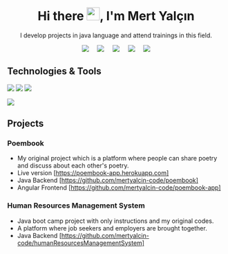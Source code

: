 <h1 align='center'> Hi there <img src="https://user-images.githubusercontent.com/53148314/120832912-d7576900-c569-11eb-8de9-71da3412c259.gif" height="30">, I'm Mert Yalçın</h1>

<p align='center'>
  I develop projects in java language and attend trainings in this field.
</p>

<p align='center'>
  <a href="https://gist.github.com/mertyalcin-code"><img src="https://img.shields.io/badge/gist-100000?style=for-the-badge&logo=github&logoColor=white" /></a>&nbsp;&nbsp;&nbsp;&nbsp;
  <a href="https://www.linkedin.com/in/mertyalcin-metu/"><img src="https://img.shields.io/badge/linkedin-%230077B5.svg?&style=for-the-badge&logo=linkedin&logoColor=white" /></a>&nbsp;&nbsp;&nbsp;&nbsp;
 <a href="mailto:eng.mertyalcin.com"><img src="https://img.shields.io/badge/Outlook-0078D4.svg?&style=for-the-badge&logo=microsoft%20outlook&logoColor=white" /></a>&nbsp;&nbsp;&nbsp;&nbsp;
 <a href="http://mert-yalcin.com.tr/"><img src="https://img.shields.io/badge/mertyalcin.com.tr-F4D03E.svg?&style=for-the-badge&logo=Cliqz&logoColor=black" /></a>&nbsp;&nbsp;&nbsp;&nbsp;
  <a href="#"><img src="https://estruyf-github.azurewebsites.net/api/VisitorHit?user=mertyalcin-code&countColor=%237B1E7A" /></a>
</p>

## Technologies & Tools

<img src="https://img.shields.io/badge/Java-black?style=for-the-badge&logo=java&logoColor=white%22%3E"></img>
<img src="https://img.shields.io/badge/Angular-black?style=for-the-badge&logo=angular&logoColor=61DAFB"></img>
<img src="https://img.shields.io/badge/GitHub-black?style=for-the-badge&logo=github&logoColor=white"></img>
 <p>
  <img src="https://github-readme-stats.vercel.app/api/top-langs/?username=mertyalcin-code&hide=python&layout=compact&show_icons=true&theme=light">
  </p>
  
## Projects  

### Poembook
- My original project which is a platform where people can share poetry and discuss about each other's poetry. 
- Live version [https://poembook-app.herokuapp.com]
- Java Backend [https://github.com/mertyalcin-code/poembook]
- Angular Frontend [https://github.com/mertyalcin-code/poembook-app]

### Human Resources Management System
- Java boot camp project with only instructions and my original codes.
- A platform where job seekers and employers are brought together.
- Java Backend [https://github.com/mertyalcin-code/humanResourcesManagementSystem]

